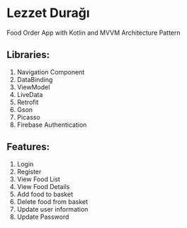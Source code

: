 # Lezzet Durağı
Food Order App with Kotlin and MVVM Architecture Pattern

## Libraries:
1. Navigation Component
2. DataBinding
3. ViewModel
4. LiveData
5. Retrofit
6. Gson
7. Picasso
8. Firebase Authentication

## Features:
1. Login
2. Register
3. View Food List
4. View Food Details
5. Add food to basket
6. Delete food from basket
7. Update user information
8. Update Password






